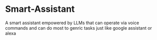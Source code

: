 # Smart-Assistant
A smart assistant empowered by LLMs that can operate via voice commands and can do most to genric tasks just like google assistant or alexa
